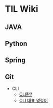 # TIL Wiki
## JAVA

## Python

## Spring

## Git
- CLI
    - [CLI란?](https://github.com/TaegyunB/TIL/blob/master/Git/CLI.md)
    - [CLI 대표 명령어](https://github.com/TaegyunB/TIL/blob/master/Git/CLI-Command.md)
